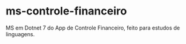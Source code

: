# ms-controle-financeiro

MS em Dotnet 7 do App de Controle Financeiro, feito para estudos de linguagens.
